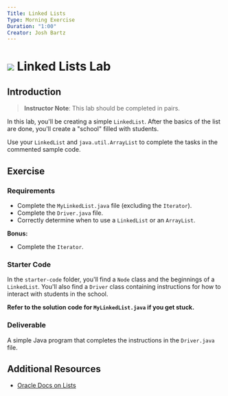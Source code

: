 ```yaml
---
Title: Linked Lists
Type: Morning Exercise
Duration: "1:00"
Creator: Josh Bartz
---
```


# ![](https://ga-dash.s3.amazonaws.com/production/assets/logo-9f88ae6c9c3871690e33280fcf557f33.png) Linked Lists Lab

## Introduction

> **Instructor Note**: This lab should be completed in pairs.

In this lab, you'll be creating a simple `LinkedList`. After the basics of the list are done, you'll create a "school" filled with students.

Use your `LinkedList` and `java.util.ArrayList` to complete the tasks in the commented sample code.

## Exercise

### Requirements

- Complete the `MyLinkedList.java` file (excluding the `Iterator`).
- Complete the `Driver.java` file.
- Correctly determine when to use a `LinkedList` or an `ArrayList`.

**Bonus:**

- Complete the `Iterator`.

### Starter Code

In the `starter-code` folder, you'll find a `Node` class and the beginnings of a `LinkedList`. You'll also find a `Driver` class containing instructions for how to interact with students in the school.

**Refer to the solution code for `MyLinkedList.java` if you get stuck.**

### Deliverable

A simple Java program that completes the instructions in the `Driver.java` file.

## Additional Resources

- [Oracle Docs on Lists](https://docs.oracle.com/javase/8/docs/api/java/util/List.html)
